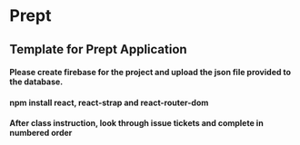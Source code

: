 # Prept

## Template for Prept Application

#### Please create firebase for the project and upload the json file provided to the database. 

#### npm install react, react-strap and react-router-dom

#### After class instruction, look through issue tickets and complete in numbered order
